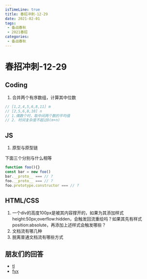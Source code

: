 ```yaml
---
isTimeLine: true
title: 春招冲刺-12-29
date: 2021-02-01
tags:
 - 备战春秋
 - 2021春招
categories:
 - 备战春秋
---
```

# 春招冲刺-12-29

## Coding
1. 合并两个有序数组，计算其中位数

```js
// [1,2,4,5,6,8,11] m
// [2,5,6,8,10] n
// 1.偶数个时，取中间两个数的平均值
// 2. 时间复杂度不超过O(m+n)
```

## JS
1. 原型与原型链

下面三个分别与什么相等
```js
function foo(){}
const bar = new foo()
bar.__proto__ === // ?
foo.__proto__ === // ?
foo.prototype.constructor === // ?
```

## HTML/CSS
1. 一个div的高度100px是被其内容撑开的，如果为其添加样式height:50px;overflow:hidden，会触发回流重绘吗？如果其先有样式position:absolute，再添加上述样式会触发哪些？
2. 文档流有哪几种
3. 脱离普通文档流有哪些方式


## 朋友们的回答
* [tl](https://juejin.cn/post/6912744030019256328)
* [fyx](https://www.cnblogs.com/banshanliang/p/14251850.html)


<comment/>
<tongji/>